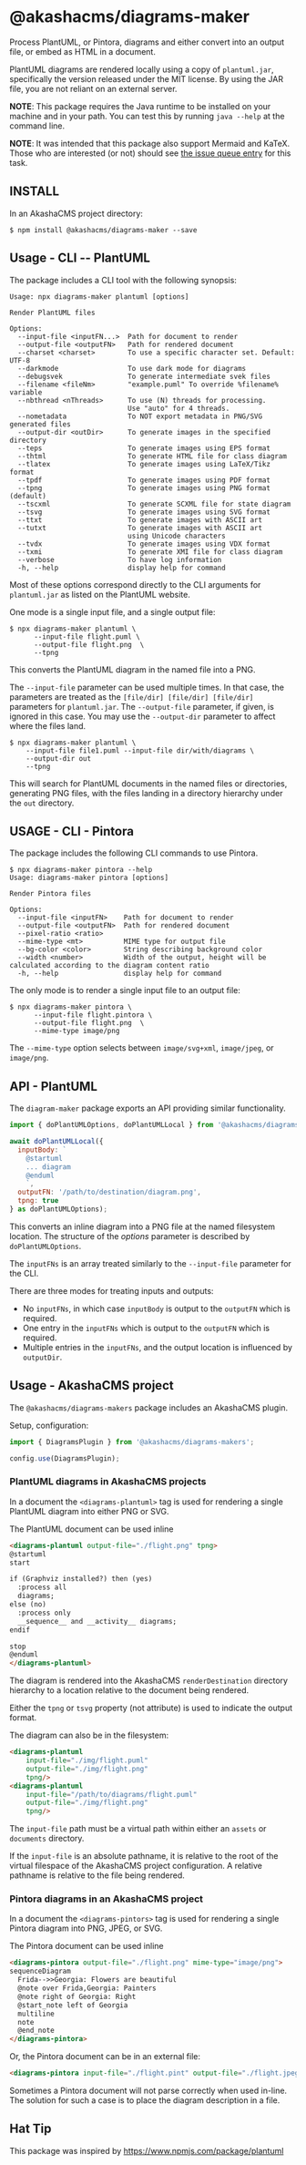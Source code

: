 # @akashacms/diagrams-maker

Process PlantUML, or Pintora, diagrams and either convert into an output file, or embed as HTML in a document.

PlantUML diagrams are rendered locally using a copy of `plantuml.jar`, specifically the version released under the MIT license.  By using the JAR file, you are not reliant on an external server.

**NOTE**: This package requires the Java runtime to be installed on your machine and in your path.  You can test this by running `java --help` at the command line.

**NOTE**: It was intended that this package also support Mermaid and KaTeX.  Those who are interested (or not) should see [the issue queue entry](https://github.com/akashacms/plugins-diagrams/issues/7) for this task.

## INSTALL

In an AkashaCMS project directory:

```shell
$ npm install @akashacms/diagrams-maker --save
```

## Usage - CLI -- PlantUML

The package includes a CLI tool with the following synopsis:

```shell
Usage: npx diagrams-maker plantuml [options]

Render PlantUML files

Options:
  --input-file <inputFN...>  Path for document to render
  --output-file <outputFN>   Path for rendered document
  --charset <charset>        To use a specific character set. Default: UTF-8
  --darkmode                 To use dark mode for diagrams
  --debugsvek                To generate intermediate svek files
  --filename <fileNm>        "example.puml" To override %filename% variable
  --nbthread <nThreads>      To use (N) threads for processing.
                             Use "auto" for 4 threads.
  --nometadata               To NOT export metadata in PNG/SVG generated files
  --output-dir <outDir>      To generate images in the specified directory
  --teps                     To generate images using EPS format
  --thtml                    To generate HTML file for class diagram
  --tlatex                   To generate images using LaTeX/Tikz format
  --tpdf                     To generate images using PDF format
  --tpng                     To generate images using PNG format (default)
  --tscxml                   To generate SCXML file for state diagram
  --tsvg                     To generate images using SVG format
  --ttxt                     To generate images with ASCII art
  --tutxt                    To generate images with ASCII art
                             using Unicode characters
  --tvdx                     To generate images using VDX format
  --txmi                     To generate XMI file for class diagram
  --verbose                  To have log information
  -h, --help                 display help for command
```

Most of these options correspond directly to the CLI arguments for `plantuml.jar` as listed on the PlantUML website.

One mode is a single input file, and a single output file:

```shell
$ npx diagrams-maker plantuml \
      --input-file flight.puml \
      --output-file flight.png  \
      --tpng
```

This converts the PlantUML diagram in the named file into a PNG.

The `--input-file` parameter can be used multiple times.  In that case, the parameters are treated as the `[file/dir] [file/dir] [file/dir]` parameters for `plantuml.jar`.  The `--output-file` parameter, if given, is ignored in this case.  You may use the `--output-dir` parameter to affect where the files land.

```shell
$ npx diagrams-maker plantuml \
    --input-file file1.puml --input-file dir/with/diagrams \
    --output-dir out
    --tpng
```

This will search for PlantUML documents in the named files or directories, generating PNG files, with the files landing in a directory hierarchy under the `out` directory.

## USAGE - CLI - Pintora

The package includes the following CLI commands to use Pintora.

```shell
$ npx diagrams-maker pintora --help
Usage: diagrams-maker pintora [options]

Render Pintora files

Options:
  --input-file <inputFN>    Path for document to render
  --output-file <outputFN>  Path for rendered document
  --pixel-ratio <ratio>
  --mime-type <mt>          MIME type for output file
  --bg-color <color>        String describing background color
  --width <number>          Width of the output, height will be calculated according to the diagram content ratio
  -h, --help                display help for command
```

The only mode is to render a single input file to an output file:

```shell
$ npx diagrams-maker pintora \
      --input-file flight.pintora \
      --output-file flight.png  \
      --mime-type image/png
```

The `--mime-type` option selects between `image/svg+xml`, `image/jpeg`, or `image/png`.

<!-- ## USAGE - CLI - Mermaid -->
<!-- ## USAGE - CLI - KaTeX -->

## API - PlantUML

The `diagram-maker` package exports an API providing similar functionality.

```js
import { doPlantUMLOptions, doPlantUMLLocal } from '@akashacms/diagrams-maker';

await doPlantUMLLocal({
  inputBody: `
    @startuml
    ... diagram
    @enduml
    `,
  outputFN: '/path/to/destination/diagram.png',
  tpng: true
} as doPlantUMLOptions);
```

This converts an inline diagram into a PNG file at the named filesystem location.  The structure of the _options_ parameter is described by `doPlantUMLOptions`.

The `inputFNs` is an array treated similarly to the `--input-file` parameter for the CLI.

There are three modes for treating inputs and outputs:

* No `inputFNs`, in which case `inputBody` is output to the `outputFN` which is required.
* One entry in the `inputFNs` which is output to the `outputFN` which is required.
* Multiple entries in the `inputFNs`, and the output location is influenced by `outputDir`.

## Usage - AkashaCMS project

The `@akashacms/diagrams-makers` package includes an AkashaCMS plugin.

Setup, configuration:

```js
import { DiagramsPlugin } from '@akashacms/diagrams-makers';

config.use(DiagramsPlugin);
```

### PlantUML diagrams in AkashaCMS projects

In a document the `<diagrams-plantuml>` tag is used for rendering a single PlantUML diagram into either PNG or SVG.

The PlantUML document can be used inline

```html
<diagrams-plantuml output-file="./flight.png" tpng>
@startuml
start

if (Graphviz installed?) then (yes)
  :process all 
  diagrams;
else (no)
  :process only 
  __sequence__ and __activity__ diagrams;
endif

stop
@enduml
</diagrams-plantuml>
```

The diagram is rendered into the AkashaCMS `renderDestination` directory hierarchy to a location relative to the document being rendered.

Either the `tpng` or `tsvg` property (not attribute) is used to indicate the output format.

The diagram can also be in the filesystem:

```html
<diagrams-plantuml
    input-file="./img/flight.puml"
    output-file="./img/flight.png"
    tpng/>
<diagrams-plantuml
    input-file="/path/to/diagrams/flight.puml"
    output-file="./img/flight.png"
    tpng/>
```

The `input-file` path must be a virtual path within either an `assets` or `documents` directory.

If the `input-file` is an absolute pathname, it is relative to the root of the virtual filespace of the AkashaCMS project configuration.  A relative pathname is relative to the file being rendered.

### Pintora diagrams in an AkashaCMS project

In a document the `<diagrams-pintors>` tag is used for rendering a single Pintora diagram into PNG, JPEG, or SVG.

The Pintora document can be used inline

```html
<diagrams-pintora output-file="./flight.png" mime-type="image/png">
sequenceDiagram
  Frida-->>Georgia: Flowers are beautiful
  @note over Frida,Georgia: Painters
  @note right of Georgia: Right
  @start_note left of Georgia
  multiline
  note
  @end_note
</diagrams-pintora>
```

Or, the Pintora document can be in an external file:

```html
<diagrams-pintora input-file="./flight.pint" output-file="./flight.jpeg" mime-type="image/jpeg"/>
```

Sometimes a Pintora document will not parse correctly when used in-line.  The solution for such a case is to place the diagram description in a file.

## Hat Tip

This package was inspired by https://www.npmjs.com/package/plantuml

